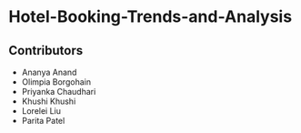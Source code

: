 # Hotel-Booking-Trends-and-Analysis

## Contributors 

- Ananya Anand 
- Olimpia Borgohain
- Priyanka Chaudhari
- Khushi Khushi
- Lorelei Liu
- Parita Patel
